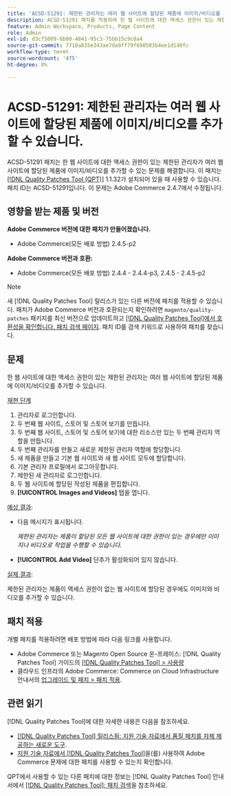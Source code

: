 ```yaml
---
title: 'ACSD-51291: 제한된 관리자는 여러 웹 사이트에 할당된 제품에 이미지/비디오를 추가할 수 있습니다.'
description: ACSD-51291 패치를 적용하여 한 웹 사이트에 대한 액세스 권한이 있는 제한된 관리자가 여러 웹 사이트에 할당된 제품에 이미지/비디오를 추가할 수 있는 Adobe Commerce 문제를 해결합니다.
feature: Admin Workspace, Products, Page Content
role: Admin
exl-id: d3cf5009-6b80-4841-95c3-75bb15c9c0a4
source-git-commit: 7718a835e343ae7da9ff79f690503b4ee1d140fc
workflow-type: tm+mt
source-wordcount: '475'
ht-degree: 0%

---
```


# ACSD-51291: 제한된 관리자는 여러 웹 사이트에 할당된 제품에 이미지/비디오를 추가할 수 있습니다.

ACSD-51291 패치는 한 웹 사이트에 대한 액세스 권한이 있는 제한된 관리자가 여러 웹 사이트에 할당된 제품에 이미지/비디오를 추가할 수 있는 문제를 해결합니다. 이 패치는 [[!DNL Quality Patches Tool (QPT)]](/help/announcements/adobe-commerce-announcements/magento-quality-patches-released-new-tool-to-self-serve-quality-patches.md) 1.1.32가 설치되어 있을 때 사용할 수 있습니다. 패치 ID는 ACSD-51291입니다. 이 문제는 Adobe Commerce 2.4.7에서 수정됩니다.

## 영향을 받는 제품 및 버전

**Adobe Commerce 버전에 대한 패치가 만들어졌습니다.**

* Adobe Commerce(모든 배포 방법) 2.4.5-p2

**Adobe Commerce 버전과 호환:**

* Adobe Commerce(모든 배포 방법) 2.4.4 - 2.4.4-p3, 2.4.5 - 2.4.5-p2

>[!NOTE]
>
>새 [!DNL Quality Patches Tool] 릴리스가 있는 다른 버전에 패치를 적용할 수 있습니다. 패치가 Adobe Commerce 버전과 호환되는지 확인하려면 `magento/quality-patches` 패키지를 최신 버전으로 업데이트하고 [[!DNL Quality Patches Tool]에서 호환성을 확인합니다. 패치 검색 페이지](https://experienceleague.adobe.com/tools/commerce-quality-patches/index.html?lang=ko). 패치 ID를 검색 키워드로 사용하여 패치를 찾습니다.

## 문제

한 웹 사이트에 대한 액세스 권한이 있는 제한된 관리자는 여러 웹 사이트에 할당된 제품에 이미지/비디오를 추가할 수 있습니다.

<u>재현 단계</u>

1. 관리자로 로그인합니다.
1. 두 번째 웹 사이트, 스토어 및 스토어 보기를 만듭니다.
1. 두 번째 웹 사이트, 스토어 및 스토어 보기에 대한 리소스만 있는 두 번째 관리자 역할을 만듭니다.
1. 두 번째 관리자를 만들고 새로운 제한된 관리자 역할에 할당합니다.
1. 새 제품을 만들고 기본 웹 사이트와 새 웹 사이트 모두에 할당합니다.
1. 기본 관리자 프로필에서 로그아웃합니다.
1. 제한된 새 관리자로 로그인합니다.
1. 두 웹 사이트에 할당된 작성된 제품을 편집합니다.
1. **[!UICONTROL Images and Videos]** 탭을 엽니다.

<u>예상 결과</u>:

* 다음 메시지가 표시됩니다.

  *제한된 관리자는 제품이 할당된 모든 웹 사이트에 대한 권한이 있는 경우에만 이미지나 비디오로 작업을 수행할 수 있습니다.*

* **[!UICONTROL Add Video]** 단추가 활성화되어 있지 않습니다.

<u>실제 결과</u>:

제한된 관리자는 제품이 액세스 권한이 없는 웹 사이트에 할당된 경우에도 이미지와 비디오를 추가할 수 있습니다.

## 패치 적용

개별 패치를 적용하려면 배포 방법에 따라 다음 링크를 사용합니다.

* Adobe Commerce 또는 Magento Open Source 온-프레미스: [!DNL Quality Patches Tool] 가이드의 [[!DNL Quality Patches Tool] > 사용량](https://experienceleague.adobe.com/docs/commerce-operations/tools/quality-patches-tool/usage.html?lang=ko)
* 클라우드 인프라의 Adobe Commerce: Commerce on Cloud Infrastructure 안내서의 [업그레이드 및 패치 > 패치 적용](https://experienceleague.adobe.com/docs/commerce-cloud-service/user-guide/develop/upgrade/apply-patches.html?lang=ko).

## 관련 읽기

[!DNL Quality Patches Tool]에 대한 자세한 내용은 다음을 참조하세요.

* [[!DNL Quality Patches Tool] 릴리스됨: 지원 기술 자료에서 품질 패치를 자체 제공하는 새로운 도구](/help/announcements/adobe-commerce-announcements/magento-quality-patches-released-new-tool-to-self-serve-quality-patches.md).
* [지원 기술 자료에서  [!DNL Quality Patches Tool]](/help/support-tools/patches-available-in-qpt-tool/check-patch-for-magento-issue-with-magento-quality-patches.md)을(를) 사용하여 Adobe Commerce 문제에 대한 패치를 사용할 수 있는지 확인합니다.

QPT에서 사용할 수 있는 다른 패치에 대한 정보는 [!DNL Quality Patches Tool] 안내서에서 [[!DNL Quality Patches Tool]: 패치 검색](https://experienceleague.adobe.com/tools/commerce-quality-patches/index.html?lang=ko)을 참조하세요.
